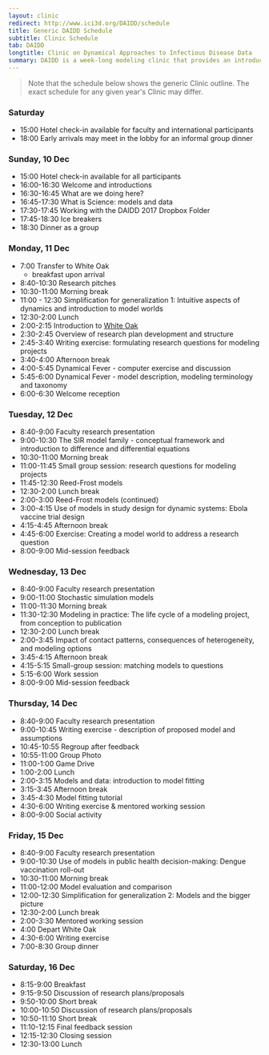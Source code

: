 ```yaml
---
layout: clinic
redirect: http://www.ici3d.org/DAIDD/schedule
title: Generic DAIDD Schedule
subtitle: Clinic Schedule
tab: DAIDD
longtitle: Clinic on Dynamical Approaches to Infectious Disease Data
summary: DAIDD is a week-long modeling clinic that provides an introduction to dynamical models used in the study of infectious disease dynamics. Instruction focuses on the conceptual foundations of modeling and model formulation for infectious disease research.
---
```


> Note that the schedule below shows the generic Clinic outline. The exact schedule for any given year's Clinic may differ.

### Saturday
- 15:00 Hotel check-in available for faculty and international participants
- 18:00 Early arrivals may meet in the lobby for an informal group dinner

### Sunday, 10 Dec
- 15:00 Hotel check-in available for all participants
- 16:00-16:30 Welcome and introductions
- 16:30-16:45 What are we doing here?
- 16:45-17:30 What is Science: models and data
- 17:30-17:45 Working with the DAIDD 2017 Dropbox Folder
- 17:45-18:30 Ice breakers
- 18:30 Dinner as a group

### Monday, 11 Dec
- 7:00 Transfer to White Oak
    - breakfast upon arrival
- 8:40-10:30 Research pitches
- 10:30-11:00 Morning break
- 11:00 - 12:30 Simplification for generalization 1: Intuitive aspects of dynamics and introduction to model worlds
- 12:30-2:00 Lunch
- 2:00-2:15 Introduction to [White Oak](http://www.whiteoakwildlife.org/wop)
- 2:30-2:45 Overview of research plan development and structure
- 2:45-3:40 Writing exercise: formulating research questions for modeling projects
- 3:40-4:00 Afternoon break
- 4:00-5:45 Dynamical Fever - computer exercise and discussion
- 5:45-6:00 Dynamical Fever - model description, modeling terminology and taxonomy
- 6:00-6:30 Welcome reception

### Tuesday, 12 Dec

- 8:40-9:00 Faculty research presentation
- 9:00-10:30 The SIR model family - conceptual framework and introduction to difference and differential equations
- 10:30-11:00 Morning break
- 11:00-11:45 Small group session: research questions for modeling projects
- 11:45-12:30 Reed-Frost models
- 12:30-2:00 Lunch break
- 2:00-3:00 Reed-Frost models (continued)
- 3:00-4:15 Use of models in study design for dynamic systems: Ebola vaccine trial design
- 4:15-4:45 Afternoon break
- 4:45-6:00 Exercise: Creating a model world to address a research question
- 8:00-9:00 Mid-session feedback

### Wednesday, 13 Dec

- 8:40-9:00 Faculty research presentation
- 9:00-11:00 Stochastic simulation models
- 11:00-11:30 Morning break
- 11:30-12:30 Modeling in practice: The life cycle of a modeling project, from conception to publication
- 12:30-2:00 Lunch break
- 2:00-3:45 Impact of contact patterns, consequences of heterogeneity, and modeling options
- 3:45-4:15 Afternoon break
- 4:15-5:15 Small-group session: matching models to questions
- 5:15-6:00 Work session
- 8:00-9:00 Mid-session feedback

### Thursday, 14 Dec

- 8:40-9:00 Faculty research presentation
- 9:00-10:45 Writing exercise - description of proposed model and assumptions
- 10:45-10:55 Regroup after feedback
- 10:55-11:00 Group Photo
- 11:00-1:00 Game Drive
- 1:00-2:00 Lunch
- 2:00-3:15 Models and data: introduction to model fitting
- 3:15-3:45  Afternoon break
- 3:45-4:30 Model fitting tutorial
- 4:30-6:00 Writing exercise & mentored working session
- 8:00-9:00 Social activity

### Friday, 15 Dec

- 8:40-9:00 Faculty research presentation
- 9:00-10:30 Use of models in public health decision-making: Dengue vaccination roll-out
- 10:30-11:00 Morning break
- 11:00-12:00 Model evaluation and comparison
- 12:00-12:30 Simplification for generalization 2: Models and the bigger picture
- 12:30-2:00 Lunch break
- 2:00-3:30 Mentored working session
- 4:00 Depart White Oak
- 4:30-6:00 Writing exercise
- 7:00-8:30 Group dinner

### Saturday, 16 Dec

- 8:15-9:00 Breakfast
- 9:15-9:50 Discussion of research plans/proposals
- 9:50-10:00 Short break
- 10:00-10:50 Discussion of research plans/proposals
- 10:50-11:10 Short break
- 11:10-12:15 Final feedback session
- 12:15-12:30 Closing session
- 12:30-13:00 Lunch
